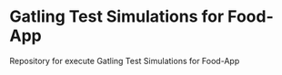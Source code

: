 # Gatling Test Simulations for Food-App
Repository for execute Gatling Test Simulations for Food-App
